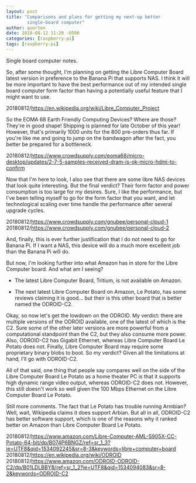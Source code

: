 ```yaml
---
layout: post
title: "Comparisons and plans for getting my next-up better
        single-board computer"
author: quorten
date: 2018-08-12 11:29 -0500
categories: [raspberry-pi]
tags: [raspberry-pi]
---
```


Single board computer notes.

So, after some thought, I'm planning on getting the Libre Computer
Board latest version in preference to the Banana Pi that supports NAS.
I think it will be more important to have the best performance out of
my intended single board computer form factor than having a
potentially useful feature that I might want to use.

20180812/https://en.wikipedia.org/wiki/Libre_Computer_Project

So the EOMA 68 Earth Friendly Computing Devices?  Where are those?
They're in good shape!  Shipping is planned for late October of this
year!  However, that's primarily 1000 units for the 800 pre-orders
thus far.  If you're like me and going to jump on the bandwagon after
the fact, you better be prepared for a bottleneck.

20180812/https://www.crowdsupply.com/eoma68/micro-desktop/updates/2-7-5-samples-received-dram-is-ok-micro-hdmi-to-confirm

Now that I'm here to look, I also see that there are some libre NAS
devices that look quite interesting.  But the final verdict?  Their
form factor and power consumption is too large for my desires.  Sure,
I like the performance, but I've been telling myself to go for the
form factor that you want, and let technological scaling over time
handle the performance after several upgrade cycles.

20180812/https://www.crowdsupply.com/gnubee/personal-cloud-1  
20180812/https://www.crowdsupply.com/gnubee/personal-cloud-2

And, finally, this is ever further justification that I do not need to
go for Banana Pi.  If I want a NAS, this device will do a much more
excellent job than the Banana Pi will do.

But now, I'm looking further into what Amazon has in store for the
Libre Computer board.  And what am I seeing?

* The latest Libre Computer Board, Tritium, is not available on
  Amazon.

* The next latest Libre Computer Board on Amazon, Le Potato, has some
  reviews claiming it is good... but their is this other board that is
  better named the ODROID-C2.

<!-- more -->

Okay, so now let's get the lowdown on the ODROID.  My verdict: there
are multiple versions of the ODROID available, one of the latest of
which is the C2.  Sure some of the other later versions are more
powerful from a computational standpoint than the C2, but they also
consume more power.  Also, ODROID-C2 has Gigabit Ethernet, whereas
Libre Computer Board Le Potato does not.  Finally, Libre Computer
Board may require some proprietary binary blobs to boot.  So my
verdict?  Given all the limitations at hand, I'll go with ODROID-C2.

All of that said, one thing that people say compares well on the side
of the Libre Computer Board Le Potato as a home theater PC is that it
supports high dynamic range video output, whereas ODROID-C2 does not.
However, this still doesn't work so well given the 100 Mbps Ethernet
on the Libre Computer Board Le Potato.

Still more comments.  The fact that Le Potato has trouble running
Armbian?  Well, wait, Wikipedia claims it does support Arbian.  But
all in all, ODROID-C2 has better software support, which is one of the
reasons why it ranked better on Amazon than Libre Computer Board Le
Potato.

20180812/https://www.amazon.com/Libre-Computer-AML-S905X-CC-Potato-64-bit/dp/B074P6BNGZ/ref=sr_1_3?ie=UTF8&qid=1534092245&sr=8-3&keywords=libre+computer+board  
20180812/https://en.wikipedia.org/wiki/ODROID  
20180812/https://www.amazon.com/ODROID-ODROID-C2/dp/B01LDLBBY8/ref=sr_1_2?ie=UTF8&qid=1534094083&sr=8-2&keywords=ODROID-C2
